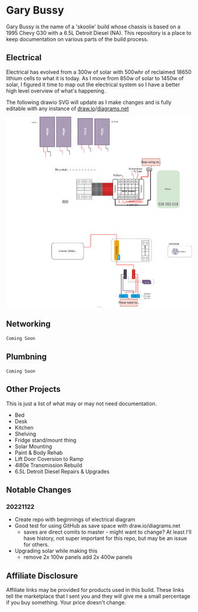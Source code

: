 # Gary Bussy
Gary Bussy is the name of a 'skoolie' build whose chassis is based on a 1995 Chevy G30 with a 6.5L Detroit Diesel (NA). This repository is a place to keep documentation on various parts of the build process.

## Electrical

Electrical has evolved from a 300w of solar with 500whr of reclaimed 18650 lithium cells to what it is today. As I move from 850w of solar to 1450w of solar, I figured it time to map out the electrical system so I have a better high level overview of what's happening. 

The following drawio SVG will update as I make changes and is fully editable with any instance of [draw.io](https://draw.io)/[diagrams.net](https://diagrams.net)

![](gary-bussy-electrical.drawio.svg)

## Networking

`Coming Soon`


## Plumbning

`Coming Soon`

## Other Projects

This is just a list of what may or may not need documentation.

- Bed
- Desk
- Kitchen
- Shelving
- Fridge stand/mount thing
- Solar Mounting
- Paint & Body Rehab
- Lift Door Coversion to Ramp
- 4l80e Transmission Rebuild
- 6.5L Detroit Diesel Repairs & Upgrades


## Notable Changes


### 20221122 
- Create repo with beginnings of electrical diagram
- Good test for using GitHub as save space with draw.io/diagrams.net
    - saves are direct comits to master - might want to change? At least I'll have history, not super important for this repo, but may be an issue for others.
- Upgrading solar while making this 
    - remove 2x 100w panels add 2x 400w panels


## Affiliate Disclosure

Affiliate links may be provided for products used in this build. These links tell the marketplace that I sent you and they will give me a small percentage if you buy something. Your price doesn't change.

